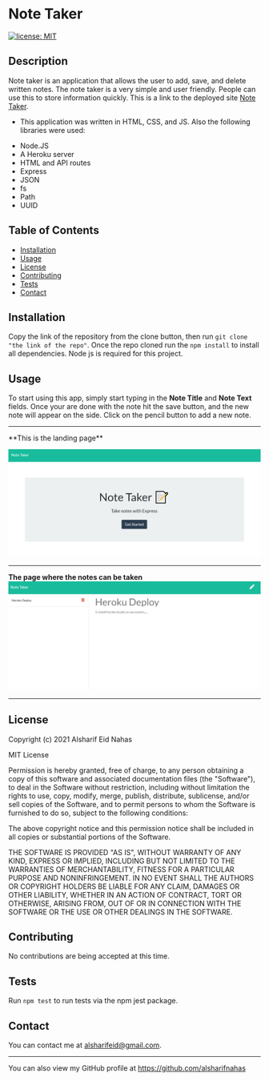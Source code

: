 # Note Taker

[![license: MIT](https://img.shields.io/badge/License-MIT-yellow.svg)](https://opensource.org/licenses/MIT)

## Description

Note taker is an application that allows the user to add, save, and delete written notes. The note taker is a very simple and user friendly. People can use this to store information quickly. This is a link to the deployed site [Note Taker](https://agile-bastion-68639.herokuapp.com/).

- This application was written in HTML, CSS, and JS. Also the following libraries were used:

* Node.JS
* A Heroku server
* HTML and API routes
* Express
* JSON
* fs
* Path
* UUID

## Table of Contents

- [Installation](#installation)
- [Usage](#usage)
- [License](#license)
- [Contributing](#contributing)
- [Tests](#tests)
- [Contact](#contact)

## Installation

Copy the link of the repository from the clone button, then run `git clone "the link of the repo"`. Once the repo cloned run the `npm install` to install all dependencies. Node js is required for this project.

## Usage

To start using this app, simply start typing in the **Note Title** and **Note Text** fields. Once your are done with the note hit the save button, and the new note will appear on the side. Click on the pencil button to add a new note.

<hr>
**This is the landing page**

![Screenshot of Note Taker application. This is the landing page](public/assets/images/screen-shot-1.PNG)

<hr>

**The page where the notes can be taken**
![The page where the notes can be taken](public/assets/images/screen-shot-2.PNG)

<hr>

## License

Copyright (c) 2021 Alsharif Eid Nahas

MIT License

Permission is hereby granted, free of charge, to any person obtaining a copy
of this software and associated documentation files (the "Software"), to deal
in the Software without restriction, including without limitation the rights
to use, copy, modify, merge, publish, distribute, sublicense, and/or sell
copies of the Software, and to permit persons to whom the Software is
furnished to do so, subject to the following conditions:

The above copyright notice and this permission notice shall be included in all
copies or substantial portions of the Software.

THE SOFTWARE IS PROVIDED "AS IS", WITHOUT WARRANTY OF ANY KIND, EXPRESS OR
IMPLIED, INCLUDING BUT NOT LIMITED TO THE WARRANTIES OF MERCHANTABILITY,
FITNESS FOR A PARTICULAR PURPOSE AND NONINFRINGEMENT. IN NO EVENT SHALL THE
AUTHORS OR COPYRIGHT HOLDERS BE LIABLE FOR ANY CLAIM, DAMAGES OR OTHER
LIABILITY, WHETHER IN AN ACTION OF CONTRACT, TORT OR OTHERWISE, ARISING FROM,
OUT OF OR IN CONNECTION WITH THE SOFTWARE OR THE USE OR OTHER DEALINGS IN THE
SOFTWARE.

## Contributing

No contributions are being accepted at this time.

## Tests

Run `npm test` to run tests via the npm jest package.

## Contact

You can contact me at alsharifeid@gmail.com. <hr>
You can also view my GitHub profile at https://github.com/alsharifnahas
